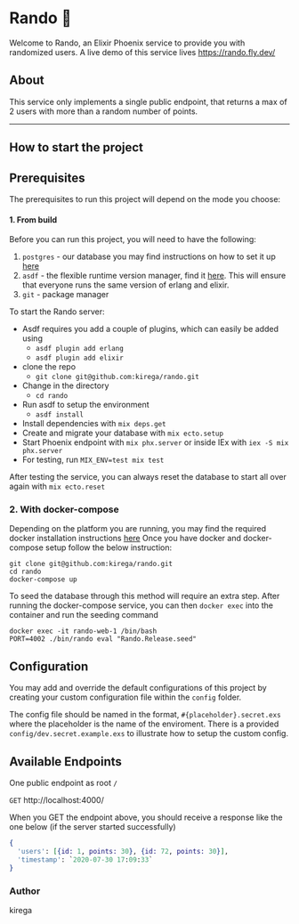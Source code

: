 # Rando :game_die:

Welcome to Rando, an Elixir Phoenix service to provide you with randomized users.
A live demo of this service lives https://rando.fly.dev/ 

## About

This service only implements a single public endpoint, that returns a max of 2 users with more than a random number of points.

---

## How to start the project

## Prerequisites

The prerequisites to run this project will depend on the mode you choose:

#### 1. From build

Before you can run this project, you will need to have the following:

1. `postgres` - our database you may find instructions on how to set it up [here](https://www.postgresql.org/)
2. `asdf` - the flexible runtime version manager, find it [here](https://asdf-vm.com/). This will ensure that everyone runs the same version of erlang and elixir.
3. `git` - package manager

To start the Rando server:

- Asdf requires you add a couple of plugins, which can easily be added using
  - `asdf plugin add erlang`
  - `asdf plugin add elixir`
- clone the repo
  - `git clone git@github.com:kirega/rando.git`
- Change in the directory
  - `cd rando`
- Run asdf to setup the environment
  - `asdf install`
- Install dependencies with `mix deps.get`
- Create and migrate your database with `mix ecto.setup`
- Start Phoenix endpoint with `mix phx.server` or inside IEx with `iex -S mix phx.server`
- For testing, run `MIX_ENV=test mix test`

After testing the service, you can always reset the database to start all over again with  `mix ecto.reset`

### 2. With docker-compose

Depending on the platform you are running, you may find the required docker installation instructions [here](https://docs.docker.com/get-docker/)
Once you have docker and docker-compose setup follow the below instruction:

```
git clone git@github.com:kirega/rando.git
cd rando
docker-compose up
```
To seed the database through this method will require an extra step. After running the docker-compose service, you can then `docker exec` into the container and run the seeding command

```
docker exec -it rando-web-1 /bin/bash
PORT=4002 ./bin/rando eval "Rando.Release.seed"
```

## Configuration

You may add and override the default configurations of this project by creating your custom configuration file within the `config` folder.

The config file should be named in the format, `#{placeholder}.secret.exs` where the placeholder is the name of the enviroment. There is a provided `config/dev.secret.example.exs` to illustrate how to setup the custom config.

## Available Endpoints

One public endpoint as root `/`

`GET` http://localhost:4000/

When you GET the endpoint above, you should receive a response like the one below
(if the server started successfully)

```elixir
{
  'users': [{id: 1, points: 30}, {id: 72, points: 30}],
  'timestamp': `2020-07-30 17:09:33`
}
```
### Author
kirega